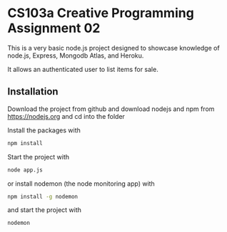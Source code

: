 # CS103a Creative Programming Assignment 02

This is a very basic node.js project designed to showcase knowledge of node.js, Express, Mongodb Atlas, and Heroku.

It allows an authenticated user to list items for sale.

## Installation
Download the project from github and download nodejs and npm from https://nodejs.org
and cd into the folder

Install the packages with
``` bash
npm install
```
Start the project with
``` bash
node app.js
```
or install nodemon (the node monitoring app) with
``` bash
npm install -g nodemon
```
and start the project with
``` bash
nodemon
```

